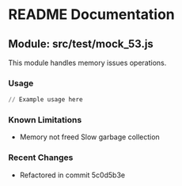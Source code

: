 # README Documentation

## Module: src/test/mock_53.js

This module handles memory issues operations.

### Usage

```python
// Example usage here
```

### Known Limitations

- Memory not freed Slow garbage collection

### Recent Changes

- Refactored in commit 5c0d5b3e

